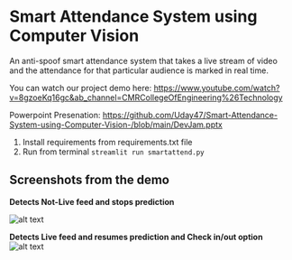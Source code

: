 # Smart Attendance System using Computer Vision
An anti-spoof smart attendance system that takes a live stream of video and the attendance for that particular audience is marked in real time.

You can watch our project demo here:
https://www.youtube.com/watch?v=8gzoeKq16gc&ab_channel=CMRCollegeOfEngineering%26Technology

Powerpoint Presenation: https://github.com/Uday47/Smart-Attendance-System-using-Computer-Vision-/blob/main/DevJam.pptx

1. Install requirements from requirements.txt file
2. Run from terminal
```streamlit run smartattend.py```

## Screenshots from the demo

__Detects Not-Live feed and stops prediction__

![alt text](https://github.com/Uday47/Smart-Attendance-System-using-Computer-Vision-/blob/main/not%20live.png)

__Detects Live feed and resumes prediction and Check in/out option__
![alt text](https://github.com/Uday47/Smart-Attendance-System-using-Computer-Vision-/blob/main/opencv_frame_0.png)
